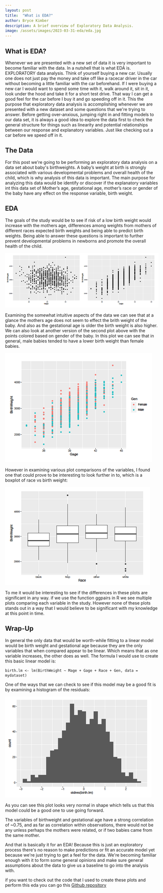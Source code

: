 ```yaml
---
layout: post
title:  "What is EDA?"
author: Bryce Kimber
description: A brief overview of Exploratory Data Analysis.
image: /assets/images/2023-03-31-eda/eda.jpg
---
```


## What is EDA?

Whenever we are presented with a new set of data it is very important to become familiar with the data. In a nutshell that is what EDA is. EXPLORATORY data analysis. Think of yourself buying a new car. Usually one does not just pay the money and take off like a racecar driver in the car without becoming a little familiar with the car beforehand. If I were buying a new car I would want to spend some time with it, walk around it, sit in it, look under the hood and take it for a short test drive. That way I can get a good feel for the car before I buy it and go speeding off in it. This the purpose that exploratory data analysis is accomplishing whenever we are presented with a new dataset and some questions that we're trying to answer. Before getting over-anxious, jumping right in and fitting models to our data set, it is always a good idea to explore the data first to check the general structure for things such as linearity and potential relationships between our response and explanatory variables. Just like checking out a car before we speed off in it.

## The Data

For this post we're going to be performing an exploratory data analysis on a data set about baby's birthweights. A baby’s weight at birth is strongly associated with various developmental problems and overall health of the child, which is why analysis of this data is important. The main purpose for analyzing this data would be identify or discover if the explanatory variables int this data set of Mother’s age, gestational age, mother’s race or gender of the baby have any effect on the response variable, birth weight.

## EDA

The goals of the study would be to see if risk of a low birth weight would increase with the mothers age, differences among weights from mothers of different races expected birth weights and being able to predict birth weights. Being able to answer these questions is important to further prevent developmental problems in newborns and promote the overall health of the child.

![Figure](https://raw.githubusercontent.com/bkimber99/my386blog/main/assets/images/2023-03-31-eda/plots.png)

Examining the somewhat intuitive aspects of the data we can see that at a glance the mothers age does not seem to effect the brith weight of the baby. And also as the gestational age is older the birth weight is also higher. We can also look at another version of the second plot above with the points colored based on gender of the baby. In this plot we can see that in general, male babies tended to have a lower birth weight than female babies. 

![Figure](https://raw.githubusercontent.com/bkimber99/my386blog/main/assets/images/2023-03-31-eda/colordots.png)

However in examining various plot comparisons of the variables, I found one that could prove to be interesting to look further in to, which is a boxplot of race vs birth weight:

![Figure](https://raw.githubusercontent.com/bkimber99/my386blog/main/assets/images/2023-03-31-eda/boxplots.png)

To me it would be interesting to see if the differences in these plots are significant in any way. if we use the function ggpairs in R we see multiple plots comparing each variable in the study. However none of these plots stands out in a way that I would believe to be significant with my knowledge at this point in time.

## Wrap-Up

In general the only data that would be worth-while fitting to a linear model would be birth weight and gestational age because they are the only variables that when compared appear to be linear. Which means that as one variable increases, the other does as well. The formula I would use to create this basic linear model is:
```
birth.lm <- lm(BirthWeight ~ Mage + Gage + Race + Gen, data = mydataset)
```
One of the ways that we can check to see if this model may be a good fit is by examining a histogram of the residuals:

![Figure](https://raw.githubusercontent.com/bkimber99/my386blog/main/assets/images/2023-03-31-eda/hist.png)

As you can see this plot looks very normal in shape which tells us that this model could be a good one to use going forward.

The variables of birthweight and gestational age have a strong correlation of ~0.75, and as far as correlation within observations, there would not be any unless perhaps the mothers were related, or if two babies came from the same mother. 

And that is basically it for an EDA! Because this is just an exploratory process there's no reason to make predictions or fit an accurate model yet because we're just trying to get a feel for the data. We're becoming familiar enough with it to form some general opinions and make sure general assumptions about the data to give us a baseline to go into the analysis with.

if you want to check out the code that I used to create these plots and perform this eda you can go this [Github repository](https://github.com/bkimber99/eda)
